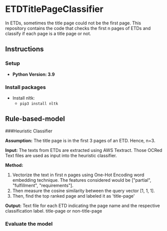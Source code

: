 # ETDTitlePageClassifier
In ETDs, sometimes the title page could not be the first page. This repository contains the code that checks the first n pages of ETDs and classify if each page is a title page or not.

## Instructions

### Setup
* **Python Version: 3.9**

### Install packages
* Install nltk:
  * `pip3 install nltk`

## Rule-based-model 

###Heuristic Classifier

**Assumption:** The title page is in the first 3 pages of an ETD. Hence, n=3.

**Input:** The texts from ETDs are extracted using AWS Textract.  Those OCRed Text files are used as input into the heuristic classifier.

**Method:** 
1. Vectorize the text in first n pages using One-Hot Encoding word embedding technique. The features considered would be ["partial", "fulfillment", "requirements"]. 
2. Then measure the cosine similarity between the query vector [1, 1, 1].
3. Then, find the top ranked page and labeled it as 'title-page'

**Output:** Text file for each ETD indicating the page name and the respective classification label. title-page or non-title-page

### Evaluate the model

